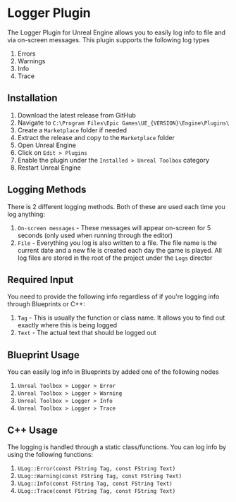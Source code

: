 # Logger Plugin
The Logger Plugin for Unreal Engine allows you to easily log info to file and via on-screen messages. This plugin supports the following log types
1. Errors
2. Warnings
3. Info
4. Trace

## Installation
1. Download the latest release from GitHub
2. Navigate to `C:\Program Files\Epic Games\UE_{VERSION}\Engine\Plugins\`
3. Create a `Marketplace` folder if needed
4. Extract the release and copy to the `Marketplace` folder
5. Open Unreal Engine
6. Click on `Edit > Plugins`
7. Enable the plugin under the `Installed > Unreal Toolbox` category
8. Restart Unreal Engine

## Logging Methods
There is 2 different logging methods. Both of these are used each time you log anything:
1. `On-screen messages` - These messages will appear on-screen for 5 seconds (only used when running through the editor)
2. `File` - Everything you log is also written to a file. The file name is the current date and a new file is created each day the game is played. All log files are stored in the root of the project under the `Logs` director

## Required Input
You need to provide the following info regardless of if you're logging info through Blueprints or C++:
1. `Tag` - This is usually the function or class name. It allows you to find out exactly where this is being logged
2. `Text` - The actual text that should be logged out

## Blueprint Usage
You can easily log info in Blueprints by added one of the following nodes
1. `Unreal Toolbox > Logger > Error`
2. `Unreal Toolbox > Logger > Warning`
3. `Unreal Toolbox > Logger > Info`
4. `Unreal Toolbox > Logger > Trace`

## C++ Usage
The logging is handled through a static class/functions. You can log info by using the following functions:
1. `ULog::Error(const FString Tag, const FString Text)`
2. `ULog::Warning(const FString Tag, const FString Text)`
3. `ULog::Info(const FString Tag, const FString Text)`
4. `ULog::Trace(const FString Tag, const FString Text)`
